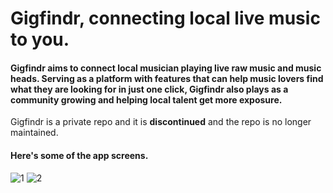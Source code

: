 # Gigfindr, connecting local live music to you.
#### Gigfindr aims to connect local musician playing live raw music and music heads. Serving as a platform with features that can help music lovers find what they are looking for in just one click, Gigfindr also plays as a community growing and helping local talent get more exposure.

Gigfindr is a private repo and it is __discontinued__ and the repo is no longer maintained.

#### Here's some of the app screens.
![1](https://user-images.githubusercontent.com/18109524/131358234-b5581081-8820-47a7-9bff-23b305cf734d.png)
![2](https://user-images.githubusercontent.com/18109524/131358251-9f983b3f-0b54-4424-954b-f4da7776f749.png)
